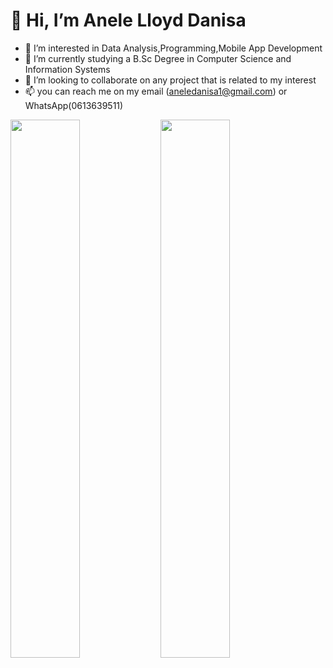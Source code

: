 # 👋 Hi, I’m Anele Lloyd Danisa
- 👀 I’m interested in Data Analysis,Programming,Mobile App Development
- 🌱 I’m currently studying a B.Sc Degree in Computer Science and Information Systems
- 💞️ I’m looking to collaborate on any project that is related to my interest  
- 📫 you can reach me on my email (aneledanisa1@gmail.com) or WhatsApp(0613639511)

<img align="left" width = "47%" src = "https://github-readme-stats.vercel.app/api?username=ALDanisa1&theme=dark&show_icons=true">
<img align="left" width = "47%" src = "https://github-readme-stats.vercel.app/api/top-langs/?username=ALDanisa1&layout=compact">


<!---
ALDanisa1/ALDanisa1 is a ✨ special ✨ repository because its `README.md` (this file) appears on your GitHub profile.
You can click the Preview link to take a look at your changes.
--->
